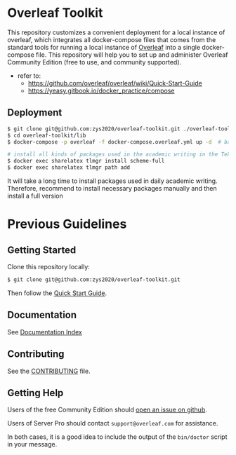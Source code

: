 # Overleaf Toolkit

This repository customizes a convenient deployment for a local instance of overleaf, which integrates all docker-compose files that comes from the standard tools for running a local
instance of [Overleaf](https://overleaf.com) into a single docker-compose file. This repository will help you to set up and administer Overleaf Community Edition (free to use, and community supported).

- refer to: 
    - https://github.com/overleaf/overleaf/wiki/Quick-Start-Guide
    - https://yeasy.gitbook.io/docker_practice/compose


## Deployment

```sh
$ git clone git@github.com:zys2020/overleaf-toolkit.git ./overleaf-toolkit
$ cd overleaf-toolkit/lib
$ docker-compose -p overleaf -f docker-compose.overleaf.yml up -d  # backward end 

# install all kinds of packages used in the academic writing in the TeXLive 
$ docker exec sharelatex tlmgr install scheme-full
$ docker exec sharelatex tlmgr path add
```
It will take a long time to install packages used in daily academic writing. Therefore, recommend to install necessary packages manually and then install a full version
# Previous Guidelines

## Getting Started

Clone this repository locally:

``` sh
$ git clone git@github.com:zys2020/overleaf-toolkit.git
```

Then follow the [Quick Start Guide](./doc/quick-start-guide.md).


## Documentation

See [Documentation Index](./doc/README.md)


## Contributing

See the [CONTRIBUTING](https://github.com/overleaf/overleaf/blob/main/CONTRIBUTING.md) file.


## Getting Help

Users of the free Community Edition should [open an issue on github](https://github.com/overleaf/toolkit/issues). 

Users of Server Pro should contact `support@overleaf.com` for assistance.

In both cases, it is a good idea to include the output of the `bin/doctor` script in your message.

